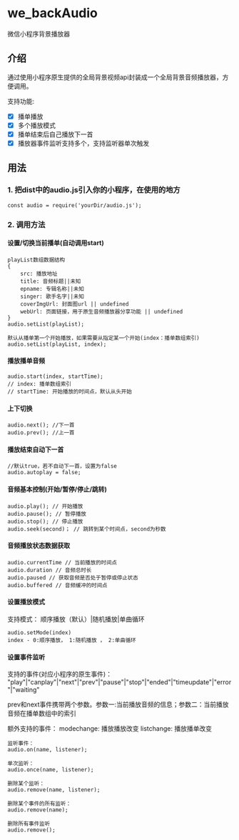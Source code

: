 # we_backAudio
微信小程序背景播放器

## 介绍
通过使用小程序原生提供的全局背景视频api封装成一个全局背景音频播放器，方便调用。

支持功能:
- [x] 播单播放
- [x] 多个播放模式
- [x] 播单结束后自己播放下一首
- [x] 播放器事件监听支持多个，支持监听器单次触发

## 用法

### 1. 把dist中的audio.js引入你的小程序，在使用的地方
```
const audio = require('yourDir/audio.js');
```
### 2. 调用方法

#### 设置/切换当前播单(自动调用start)
```
playList数组数据结构 
{
    src: 播放地址
    title: 音频标题||未知
    epname: 专辑名称||未知
    singer: 歌手名字||未知
    coverImgUrl: 封面图url || undefined
    webUrl: 页面链接，用于原生音频播放器分享功能 || undefined
}
audio.setList(playList);

默认从播单第一个开始播放，如果需要从指定某一个开始(index：播单数组索引)
audio.setList(playList, index);
```

#### 播放播单音频
```
audio.start(index, startTime);
// index: 播单数组索引
// startTime: 开始播放的时间点，默认从头开始
```

#### 上下切换
```
audio.next(); //下一首
audio.prev(); //上一首
```
#### 播放结束自动下一首
```
//默认true，若不自动下一首，设置为false
audio.autoplay = false;
```

#### 音频基本控制(开始/暂停/停止/跳转)
```
audio.play(); // 开始播放
audio.pause(); // 暂停播放
audio.stop(); // 停止播放
audio.seek(second)； // 跳转到某个时间点，second为秒数
```

#### 音频播放状态数据获取
```
audio.currentTime // 当前播放的时间点
audio.duration // 音频总时长
audio.paused // 获取音频是否处于暂停或停止状态
audio.buffered // 音频缓冲的时间点
```

#### 设置播放模式
支持模式： 顺序播放（默认）|随机播放|单曲循环
```
audio.setMode(index)
index - 0:顺序播放， 1:随机播放 ， 2:单曲循环
```

#### 设置事件监听
支持的事件(对应小程序的原生事件)：
"play"|"canplay"|"next"|"prev"|"pause"|"stop"|"ended"|"timeupdate"|"error"|"waiting"

prev和next事件携带两个参数。参数一:当前播放音频的信息；参数二：当前播放音频在播单数组中的索引

额外支持的事件：
modechange: 播放播放改变
listchange: 播放播单改变

```
监听事件：
audio.on(name, listener);

单次监听：
audio.once(name, listener);

删除某个监听：
audio.remove(name, listener);

删除某个事件的所有监听：
audio.remove(name);

删除所有事件监听
audio.remove();
```


